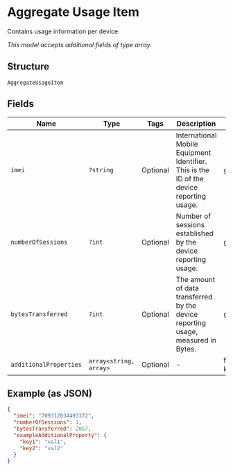 
# Aggregate Usage Item

Contains usage information per device.

*This model accepts additional fields of type array.*

## Structure

`AggregateUsageItem`

## Fields

| Name | Type | Tags | Description | Getter | Setter |
|  --- | --- | --- | --- | --- | --- |
| `imei` | `?string` | Optional | International Mobile Equipment Identifier. This is the ID of the device reporting usage. | getImei(): ?string | setImei(?string imei): void |
| `numberOfSessions` | `?int` | Optional | Number of sessions established by the device reporting usage. | getNumberOfSessions(): ?int | setNumberOfSessions(?int numberOfSessions): void |
| `bytesTransferred` | `?int` | Optional | The amount of data transferred by the device reporting usage, measured in Bytes. | getBytesTransferred(): ?int | setBytesTransferred(?int bytesTransferred): void |
| `additionalProperties` | `array<string, array>` | Optional | - | findAdditionalProperty(string key): array | additionalProperty(string key, array value): void |

## Example (as JSON)

```json
{
  "imei": "709312034493372",
  "numberOfSessions": 1,
  "bytesTransferred": 2057,
  "exampleAdditionalProperty": {
    "key1": "val1",
    "key2": "val2"
  }
}
```


